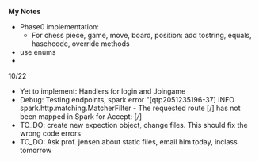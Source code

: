 **My Notes** 


- Phase0 implementation: 
  - For chess piece, game, move, board, position: add tostring, equals, haschcode, override methods
- use enums 
- 


10/22
- Yet to implement: Handlers for login and Joingame
- Debug: Testing endpoints, spark error "[qtp2051235196-37] INFO spark.http.matching.MatcherFilter - The requested route [/] has not been mapped in Spark for Accept: [*/*]
- TO_DO: create new expection object, change files. This should fix the wrong code errors
- TO_DO: Ask prof. jensen about static files, email him today, inclass tomorrow